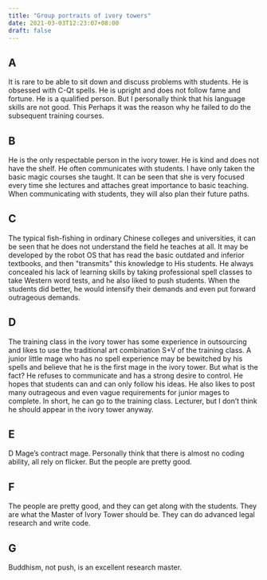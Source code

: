```yaml
---
title: "Group portraits of ivory towers"
date: 2021-03-03T12:23:07+08:00
draft: false
---
```


## A

It is rare to be able to sit down and discuss problems with students. He is obsessed with C-Qt spells. He is upright and does not follow fame and fortune. He is a qualified person. But I personally think that his language skills are not good. This Perhaps it was the reason why he failed to do the subsequent training courses.

## B

He is the only respectable person in the ivory tower. He is kind and does not have the shelf. He often communicates with students. I have only taken the basic magic courses she taught. It can be seen that she is very focused every time she lectures and attaches great importance to basic teaching. When communicating with students, they will also plan their future paths.

## C

The typical fish-fishing in ordinary Chinese colleges and universities, it can be seen that he does not understand the field he teaches at all. It may be developed by the robot OS that has read the basic outdated and inferior textbooks, and then "transmits" this knowledge to His students. He always concealed his lack of learning skills by taking professional spell classes to take Western word tests, and he also liked to push students. When the students did better, he would intensify their demands and even put forward outrageous demands.

## D

The training class in the ivory tower has some experience in outsourcing and likes to use the traditional art combination S+V of the training class. A junior little mage who has no spell experience may be bewitched by his spells and believe that he is the first mage in the ivory tower. But what is the fact? He refuses to communicate and has a strong desire to control. He hopes that students can and can only follow his ideas. He also likes to post many outrageous and even vague requirements for junior mages to complete. In short, he can go to the training class. Lecturer, but I don’t think he should appear in the ivory tower anyway.

## E

D Mage’s contract mage. Personally think that there is almost no coding ability, all rely on flicker. But the people are pretty good.

## F

The people are pretty good, and they can get along with the students. They are what the Master of Ivory Tower should be. They can do advanced legal research and write code.

## G

Buddhism, not push, is an excellent research master.